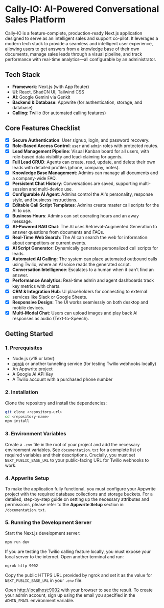 
# Cally-IO: AI-Powered Conversational Sales Platform

Cally-IO is a feature-complete, production-ready Next.js application designed to serve as an intelligent sales and support co-pilot. It leverages a modern tech stack to provide a seamless and intelligent user experience, allowing users to get answers from a knowledge base of their own documents, manage sales leads through a visual pipeline, and track performance with real-time analytics—all configurable by an administrator.

## Tech Stack

- **Framework**: Next.js (with App Router)
- **UI**: React, ShadCN UI, Tailwind CSS
- **AI**: Google Gemini via Genkit
- **Backend & Database**: Appwrite (for authentication, storage, and database)
- **Calling**: Twilio (for automated calling features)

## Core Features Checklist

- [x] **Secure Authentication**: User signup, login, and password recovery.
- [x] **Role-Based Access Control**: `user` and `admin` roles with protected routes.
- [x] **Lead Management Pipeline**: Visual Kanban board for all users, with role-based data visibility and lead-claiming for agents.
- [x] **Full Lead CRUD**: Agents can create, read, update, and delete their own leads with detailed profiles (phone, company, notes).
- [x] **Knowledge Base Management**: Admins can manage all documents and a company-wide FAQ.
- [x] **Persistent Chat History**: Conversations are saved, supporting multi-session and multi-device use.
- [x] **Configurable AI Agent**: Admins control the AI's personality, response style, and business instructions.
- [x] **Editable Call Script Templates**: Admins create master call scripts for the AI to use.
- [x] **Business Hours**: Admins can set operating hours and an away message.
- [x] **AI-Powered RAG Chat**: The AI uses Retrieval-Augmented Generation to answer questions from documents and FAQs.
- [x] **Real-Time Web Search**: The AI can search the web for information about competitors or current events.
- [x] **AI Script Generator**: Dynamically generates personalized call scripts for leads.
- [x] **Automated AI Calling**: The system can place automated outbound calls using Twilio, where an AI voice reads the generated script.
- [x] **Conversation Intelligence**: Escalates to a human when it can't find an answer.
- [x] **Performance Analytics**: Real-time admin and agent dashboards track key metrics with charts.
- [x] **CRM & Integration Hub**: UI placeholders for connecting to external services like Slack or Google Sheets.
- [x] **Responsive Design**: The UI works seamlessly on both desktop and mobile devices.
- [x] **Multi-Modal Chat**: Users can upload images and play back AI responses as audio (Text-to-Speech).

## Getting Started

### 1. Prerequisites

- Node.js (v18 or later)
- [ngrok](https://ngrok.com/) or another tunneling service (for testing Twilio webhooks locally)
- An Appwrite project
- A Google AI API Key
- A Twilio account with a purchased phone number

### 2. Installation

Clone the repository and install the dependencies:

```bash
git clone <repository-url>
cd <repository-name>
npm install
```

### 3. Environment Variables

Create a `.env` file in the root of your project and add the necessary environment variables. See `documentation.txt` for a complete list of required variables and their descriptions. Crucially, you must set `NEXT_PUBLIC_BASE_URL` to your public-facing URL for Twilio webhooks to work.

### 4. Appwrite Setup

To make the application fully functional, you must configure your Appwrite project with the required database collections and storage buckets. For a detailed, step-by-step guide on setting up the necessary attributes and permissions, please refer to the **Appwrite Setup** section in `/documentation.txt`.

### 5. Running the Development Server

Start the Next.js development server:

```bash
npm run dev
```

If you are testing the Twilio calling feature locally, you must expose your local server to the internet. Open another terminal and run:
```bash
ngrok http 9002
```
Copy the public HTTPS URL provided by ngrok and set it as the value for `NEXT_PUBLIC_BASE_URL` in your `.env` file.

Open [http://localhost:9002](http://localhost:9002) with your browser to see the result. To create your admin account, sign up using the email you specified in the `ADMIN_EMAIL` environment variable.

